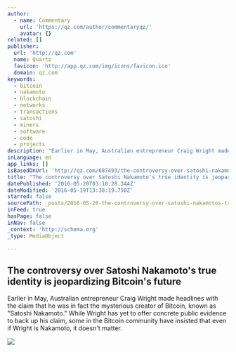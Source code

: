 ```yaml
---
author:
  - name: Commentary
    url: 'https://qz.com/author/commentaryqz/'
    avatar: {}
related: []
publisher:
  url: 'http://qz.com'
  name: Quartz
  favicon: 'http://app.qz.com/img/icons/favicon.ico'
  domain: qz.com
keywords:
  - bitcoin
  - nakamoto
  - blockchain
  - networks
  - transactions
  - satoshi
  - miners
  - software
  - code
  - projects
description: "Earlier in May, Australian entrepreneur Craig Wright made headlines with the claim that he was in fact the mysterious creator of Bitcoin, known as \"Satoshi Nakamoto.\" While Wright has yet to offer concrete public evidence to back up his claim, some in the Bitcoin community have insisted that even if Wright is Nakamoto, it doesn't matter."
inLanguage: en
app_links: []
isBasedOnUrl: 'http://qz.com/687493/the-controversy-over-satoshi-nakamotos-true-identity-is-jeopardizing-bitcoins-future/'
title: "The controversy over Satoshi Nakamoto's true identity is jeopardizing Bitcoin's future"
datePublished: '2016-05-20T03:10:28.344Z'
dateModified: '2016-05-19T13:38:19.750Z'
starred: false
sourcePath: _posts/2016-05-20-the-controversy-over-satoshi-nakamotos-true-identity-is-jeo.md
inFeed: true
hasPage: false
inNav: false
_context: 'http://schema.org'
_type: MediaObject

---
```

<article style=""><h1>The controversy over Satoshi Nakamoto's true identity is jeopardizing Bitcoin's future</h1><p>Earlier in May, Australian entrepreneur Craig Wright made headlines with the claim that he was in fact the mysterious creator of Bitcoin, known as "Satoshi Nakamoto." While Wright has yet to offer concrete public evidence to back up his claim, some in the Bitcoin community have insisted that even if Wright is Nakamoto, it doesn't matter.</p><img src="https://i0.wp.com/qzprod.files.wordpress.com/2016/05/rtx1ewqk.jpg?fit=440%2C330&amp;quality=80&amp;strip=all&amp;ssl=1" /></article>